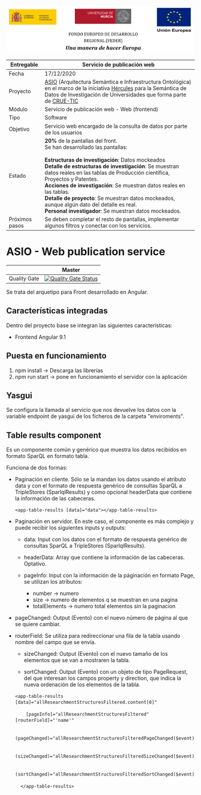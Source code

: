 ![](./images/logos_feder.png)



| Entregable     | Servicio de publicación web                                  |
| -------------- | ------------------------------------------------------------ |
| Fecha          | 17/12/2020                                                   |
| Proyecto       | [ASIO](https://www.um.es/web/hercules/proyectos/asio) (Arquitectura Semántica e Infraestructura Ontológica) en el marco de la iniciativa [Hércules](https://www.um.es/web/hercules/) para la Semántica de Datos de Investigación de Universidades que forma parte de [CRUE-TIC](http://www.crue.org/SitePages/ProyectoHercules.aspx) |
| Módulo         | Servicio de publicación web - Web (frontend)                 |
| Tipo           | Software                                                     |
| Objetivo       | Servicio web encargado de la consulta de datos por parte de los usuarios |
| Estado         | **20%** de la pantallas del front.<br />Se han desarrollado las pantallas:<br /><br />**Estructuras de investigación**: Datos mockeados<br />**Detalle de estructuras de investigación**: Se muestran datos reales en las tablas de Producción científica, Proyectos y Patentes.<br />**Acciones de investigación**: Se muestran datos reales en las tablas.<br />**Detalle de proyecto**: Se muestran datos mockeados, aunque algún dato del detalle es real.<br />**Personal investigador**: Se muestran datos mockeados. |
| Próximos pasos | Se deben completar el resto de pantallas, implementar algunos filtros y conectar con los servicios. |



# ASIO - Web publication service

|     | Master |
| --- | ------ |
| Quality Gate | [![Quality Gate Status](https://sonarcloud.io/api/project_badges/measure?branch=develop&project=HerculesCRUE_ib-web-publication-service&metric=alert_status)](https://sonarcloud.io/dashboard?id=HerculesCRUE_ib-web-publication-service) |

Se trata del arquetipo para Front desarrollado en Angular.

## Características integradas

Dentro del proyecto base se integran las siguientes características:

- Frontend Angular 9.1

## Puesta en funcionamiento

1. npm install -> Descarga las librerías
2. npm run start -> pone en funcionamiento el servidor con la aplicación

## Yasgui

Se configura la llamada al servicio que nos devuelve los datos con la variable endpoint de yasgui de los ficheros de la carpeta "enviroments".

## Table results component

Es un componente común y genérico que muestra los datos recibidos en formato SparQL en formato tabla.

Funciona de dos formas:

- Paginación en cliente. Sólo se la mandan los datos usando el atributo data y con el formato de respuesta genérico de consultas SparQL a TripleStores (SparlqlResults) y como opcional headerData que contiene la información de las cabeceras.

  ```
  <app-table-results [data]="data"></app-table-results>
  ```

  

- Paginación en servidor. En este caso, el componente es más complejo y puede recibir los siguientes inputs y outputs:

  - data:  Input con los datos con el formato de respuesta genérico de consultas SparQL a TripleStores (SparlqlResults).
  
  - headerData: Array que contiene la información de las cabeceras. Optativo.
  
  - pageInfo: Input con la información de la páginación en formato Page, se utilizan los atributos:
    - number -> numero
    - size -> numero de elementos q se muestran en una pagina
    - totalElements -> numero total elementos sin la paginacion
  
- pageChanged: Output (Evento) con el nuevo número de página al que se quiere cambiar.
  
- routerField: Se utiliza para redireccionar una fila de la tabla usando nombre del campo que se envía.
  
  - sizeChanged: Output (Evento) con el nuevo tamaño de los elementos que se van a mostraren la tabla.
  
  - sortChanged: Output (Evento) con un objeto de tipo PageRequest, del que interesan los campos property y direction, que indica la nueva ordenación de los elementos de la tabla.
  
    
  
  ```
  <app-table-results [data]="allResearchmentStructuresFiltered.content[0]"
  
  ​    [pageInfo]="allResearchmentStructuresFiltered" [routerField]="'name'"
  
  ​    (pageChanged)="allResearchmentStructuresFilteredPageChanged($event)"

  ​    (sizeChanged)="allResearchmentStructuresFilteredSizeChanged($event)"
  
  ​    (sortChanged)="allResearchmentStructuresFilteredSortChanged($event)">
  
    </app-table-results>
  ```
  
  